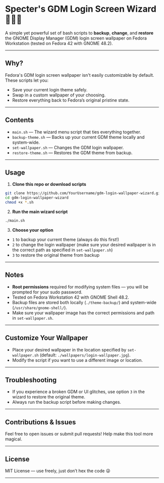 # Specter's GDM Login Screen Wizard 🧙‍♂️✨

A simple yet powerful set of bash scripts to **backup**, **change**, and **restore** the GNOME Display Manager (GDM) login screen wallpaper on Fedora Workstation (tested on Fedora 42 with GNOME 48.2).

---

## Why?

Fedora's GDM login screen wallpaper isn't easily customizable by default. These scripts let you:

- Save your current login theme safely.
- Swap in a custom wallpaper of your choosing.
- Restore everything back to Fedora’s original pristine state.

---

## Contents

- `main.sh` — The wizard menu script that ties everything together.
- `backup-theme.sh` — Backs up your current GDM theme locally and system-wide.
- `set-wallpaper.sh` — Changes the GDM login wallpaper.
- `restore-theme.sh` — Restores the GDM theme from backup.

---

## Usage

1. **Clone this repo or download scripts**

```bash
git clone https://github.com/YourUsername/gdm-login-wallpaper-wizard.git
cd gdm-login-wallpaper-wizard
chmod +x *.sh
````

2. **Run the main wizard script**

```bash
./main.sh
```

3. **Choose your option**

- `1` to backup your current theme (always do this first!)
- `2` to change the login wallpaper (make sure your desired wallpaper is in the correct path as specified in `set-wallpaper.sh`)
- `3` to restore the original theme from backup

---

## Notes

- **Root permissions** required for modifying system files — you will be prompted for your sudo password.
- Tested on Fedora Workstation 42 with GNOME Shell 48.2.
- Backup files are stored both locally (`./theme-backup/`) and system-wide (`/usr/share/gnome-shell/`).
- Make sure your wallpaper image has the correct permissions and path in `set-wallpaper.sh`.

---

## Customize Your Wallpaper

- Place your desired wallpaper in the location specified by `set-wallpaper.sh` (default: `./wallpapers/login-wallpaper.jpg`).
- Modify the script if you want to use a different image or location.

---

## Troubleshooting

- If you experience a broken GDM or UI glitches, use option `3` in the wizard to restore the original theme.
- Always run the backup script before making changes.

---

## Contributions & Issues

Feel free to open issues or submit pull requests! Help make this tool more magical.

---

## License

MIT License — use freely, just don’t hex the code 😜

---


